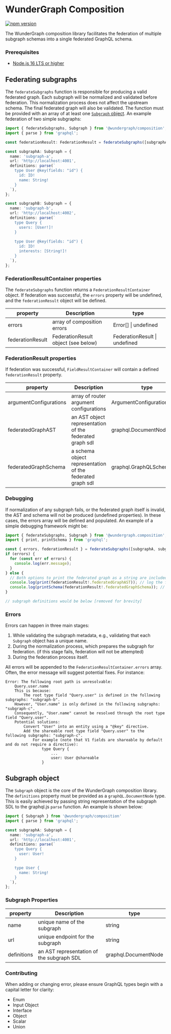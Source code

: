 # WunderGraph Composition

[![npm version](https://badge.fury.io/js/%40wundergraph%2Fcomposition.svg)](https://badge.fury.io/js/%40wundergraph%2Fcomposition)

The WunderGraph composition library facilitates the federation of multiple subgraph schemas into a 
single federated GraphQL schema.

### Prerequisites

- [Node.js 16 LTS or higher](https://nodejs.dev/en/about/releases/)

## Federating subgraphs

The `federateSubgraphs` function is responsible for producing a valid federated graph.
Each subgraph will be normalized and validated before federation.
This normalization process does not affect the upstream schema.
The final federated graph will also be validated.
The function must be provided with an array of at least one [`Subgraph` object](#Subgraph-object).
An example federation of two simple subgraphs:

```typescript
import { federateSubgraphs, Subgraph } from '@wundergraph/composition';
import { parse } from 'graphql';

const federationResult: FederationResult = federateSubgraphs([subgraphA, subgraphB]);

const subgraphA: Subgraph = {
  name: 'subgraph-a',
  url: 'http://localhost:4001',
  definitions: parse(`
    type User @key(fields: "id") {
      id: ID!
      name: String!
    }
  `),
};

const subgraphB: Subgraph = {
  name: 'subgraph-b',
  url: 'http://localhost:4002',
  definitions: parse(`
    type Query {
      users: [User!]!
    }
      
    type User @key(fields: "id") {
      id: ID!
      interests: [String!]!
    }
  `),
};
```

### FederationResultContainer properties

The `federateSubgraphs` function returns a `FederationResultContainer` object.
If federation was successful, the `errors` property will be undefined, and the `federationResult` object will be 
defined.

| property         | Description                         | type                          |
|------------------|-------------------------------------|-------------------------------|
| errors           | array of composition errors         | Error[] \| undefined          |
| federationResult | FederationResult object (see below) | FederationResult \| undefined |

### FederationResult properties

If federation was successful, `FieldResultContainer` will contain a defined `federationResult` property.

| property               | Description                                               | type                        |
|------------------------|-----------------------------------------------------------|-----------------------------|
| argumentConfigurations | array of router argument configurations                   | ArgumentConfigurationData[] |
| federatedGraphAST      | an AST object representation of the federated graph sdl   | graphql.DocumentNode        |
| federatedGraphSchema   | a schema object representation of the federated graph sdl | graphql.GraphQLSchema       |

### Debugging

If normalization of any subgraph fails, or the federated graph itself is invalid,
the AST and schema will not be produced (undefined properties).
In these cases, the errors array will be defined and populated.
An example of a simple debugging framework might be:

```typescript
import { federateSubgraphs, Subgraph } from '@wundergraph.composition';
import { print, printSchema } from 'graphql';

const { errors, federationResult } = federateSubgraphs([subgraphA, subgraphB]);
if (errors) {
  for (const err of errors) {
    console.log(err.message);
  }
} else {
  // Both options to print the federated graph as a string are included for documentational purposes only
  console.log(print(federationResult!.federatedGraphAST)); // log the federated graph AST as a string
  console.log(printSchema(federationResult!.federatedGraphSchema)); // log the federated graph schema as a string
}

// subgraph definitions would be below [removed for brevity]
```

### Errors

Errors can happen in three main stages:
1. While validating the subgraph metadata, e.g., validating that each `Subgraph` object has a unique name.
2. During the normalization process, which prepares the subgraph for federation.
(if this stage fails, federation will not be attempted)
3. During the federation process itself.

All errors will be appended to the `FederationResultContainer.errors` array.
Often, the error message will suggest potential fixes. For instance:

```
Error: The following root path is unresolvable:
    Query.user.name
    This is because:
        The root type field "Query.user" is defined in the following subgraphs: "subgraph-b".
    However, "User.name" is only defined in the following subgraphs: "subgraph-c".
    Consequently, "User.name" cannot be resolved through the root type field "Query.user".
    Potential solutions:
        Convert "User" into an entity using a "@key" directive.
        Add the shareable root type field "Query.user" to the following subgraphs: "subgraph-c".
            For example (note that V1 fields are shareable by default and do not require a directive):
                type Query {
                    ...
                    user: User @shareable
                }
`````

## Subgraph object

The `Subgraph` object is the core of the WunderGraph composition library.
The `definitions` property must be provided as a `graphQL.DocumentNode` type.
This is easily achieved by passing string representation of the subgraph SDL to the graphql.js `parse` function.
An example is shown below:

```typescript
import { Subgraph } from '@wundergraph/composition'
import { parse } from 'graphql';

const subgraphA: Subgraph = {
  name: 'subgraph-a',
  url: 'http://localhost:4001',
  definitions: parse(`
    type Query {
      user: User!
    }

    type User {
      name: String!
    }
  `),
};
```

### Subgraph Properties

| property    | Description                               | type                 |
|-------------|-------------------------------------------|----------------------|
| name        | unique name of the subgraph               | string               |
| url         | unique endpoint for the subgraph          | string               |
| definitions | an AST representation of the subgraph SDL | graphql.DocumentNode |

### Contributing
When adding or changing error, please ensure GraphQL types begin with a capital letter for clarity:
- Enum
- Input Object
- Interface
- Object
- Scalar
- Union